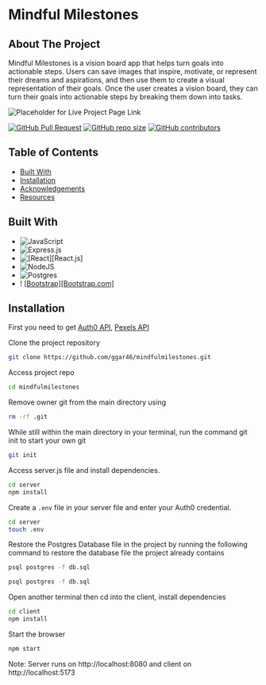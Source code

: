 #  Mindful Milestones

## About The Project

 Mindful Milestones is a vision board app that helps  turn goals into actionable steps. Users can save images that inspire, motivate, or represent their dreams and aspirations, and then use them to create a visual representation of their goals. Once the user creates a vision board, they can turn their goals into actionable steps by breaking them down into tasks.

![Placeholder for Live Project Page Link](http://localhost:8080/)

[![GitHub Pull Request](https://img.shields.io/github/issues-pr-closed/ggar46/mindfulmilestones)](https://github.com/ggar46/mindfulmilestones/pulls)
[![GitHub repo size](https://img.shields.io/github/repo-size/ggar46/mindfulmilestones)](https://github.com/ggar46/mindfulmilestones/)
[![GitHub contributors](https://img.shields.io/github/contributors/ggar46/mindfulmilestones)](https://github.com/ggar46/mindfulmilestones/)

## Table of Contents

- [Built With](#Built-With)
- [Installation](#installation)
- [Acknowledgements](#acknowledgements)
- [Resources](#resources)

## Built With 
- ![JavaScript](https://img.shields.io/badge/javascript-%23323330.svg?style=for-the-badge&logo=javascript&logoColor=%23F7DF1E)
- ![Express.js](https://img.shields.io/badge/express.js-%23404d59.svg?style=for-the-badge&logo=express&logoColor=%2361DAFB)
- ![[React][React.js]](https://react.dev/)
- ![NodeJS](https://img.shields.io/badge/node.js-6DA55F?style=for-the-badge&logo=node.js&logoColor=white)
- ![Postgres](https://img.shields.io/badge/postgres-%23316192.svg?style=for-the-badge&logo=postgresql&logoColor=white)
- ! [[Bootstrap][Bootstrap.com]](https://getbootstrap.com/)

## Installation

First you need to get [Auth0 API](https://auth0.com/), [Pexels API](https://www.pexels.com/api/)

Clone the project repository

```bash
git clone https://github.com/ggar46/mindfulmilestones.git
```
Access project repo

```bash
cd mindfulmilestones
```
Remove owner git from the main directory using

```bash
rm -rf .git
```

While still within the main directory in your terminal, run the command git init to start your own git 

```bash
git init
```

Access server.js file and install dependencies.

```bash
cd server
npm install
```
Create a `.env` file in your server file and enter your Auth0 credential.

```bash
cd server
touch .env
```
Restore the Postgres Database file in the project by running the following command to restore the database file the project already contains

```bash
psql postgres -f db.sql
```

```bash
psql postgres -f db.sql
```
<!-- continue later -->
Open another terminal then cd into the client, install dependencies

```bash
cd client
npm install
```

Start the browser

```bash
npm start
```
Note:
Server runs on http://localhost:8080 and client on http://localhost:5173
